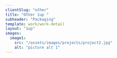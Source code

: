 ```yaml
---
clientSlug: "other"
title: "Other 1up "
subheader: "Packaging"
template: work/work-detail
layout: "1up"
images:
  image1:
    src: "/assets/images/projects/project2.jpg"
    alt: "picture alt 1"
---
```

